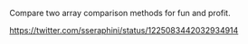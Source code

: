 Compare two array comparison methods for fun and profit.

https://twitter.com/sseraphini/status/1225083442032934914
